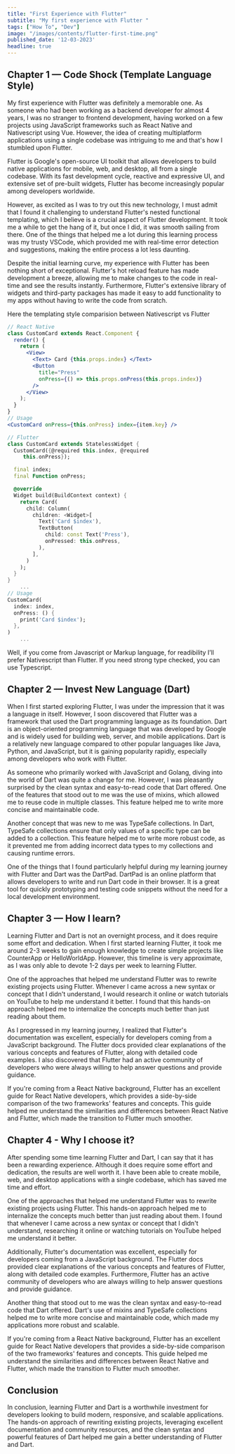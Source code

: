```yaml
---
title: "First Experience with Flutter"
subtitle: "My first experience with Flutter "
tags: ["How To", "Dev"]
image: "/images/contents/flutter-first-time.png"
published_date: '12-03-2023'
headline: true
---
```


## Chapter 1 — Code Shock (Template Language Style)
My first experience with Flutter was definitely a memorable one. As someone who had been working as a backend developer for almost 4 years, I was no stranger to frontend development, having worked on a few projects using JavaScript frameworks such as React Native and Nativescript using Vue. However, the idea of creating multiplatform applications using a single codebase was intriguing to me and that's how I stumbled upon Flutter.

Flutter is Google's open-source UI toolkit that allows developers to build native applications for mobile, web, and desktop, all from a single codebase. With its fast development cycle, reactive and expressive UI, and extensive set of pre-built widgets, Flutter has become increasingly popular among developers worldwide.

However, as excited as I was to try out this new technology, I must admit that I found it challenging to understand Flutter's nested functional templating, which I believe is a crucial aspect of Flutter development. It took me a while to get the hang of it, but once I did, it was smooth sailing from there. One of the things that helped me a lot during this learning process was my trusty VSCode, which provided me with real-time error detection and suggestions, making the entire process a lot less daunting.

Despite the initial learning curve, my experience with Flutter has been nothing short of exceptional. Flutter's hot reload feature has made development a breeze, allowing me to make changes to the code in real-time and see the results instantly. Furthermore, Flutter's extensive library of widgets and third-party packages has made it easy to add functionality to my apps without having to write the code from scratch.

Here the templating style comparision between Nativescript vs Flutter
```jsx
// React Native
class CustomCard extends React.Component {
  render() {
    return (
      <View>
        <Text> Card {this.props.index} </Text>
        <Button
          title="Press"
          onPress={() => this.props.onPress(this.props.index)}
        />
      </View>
    );
  }
}
// Usage
<CustomCard onPress={this.onPress} index={item.key} />
```

```dart
// Flutter
class CustomCard extends StatelessWidget {
  CustomCard({@required this.index, @required
     this.onPress});

  final index;
  final Function onPress;

  @override
  Widget build(BuildContext context) {
    return Card(
      child: Column(
        children: <Widget>[
          Text('Card $index'),
          TextButton(
            child: const Text('Press'),
            onPressed: this.onPress,
          ),
        ],
      )
    );
  }
}
    ...
// Usage
CustomCard(
  index: index,
  onPress: () {
    print('Card $index');
  },
)
    ...
```

Well, if you come from Javascript or Markup language, for readibility I’ll prefer Nativescript than Flutter. If you need strong type checked, you can use Typescript.

## Chapter 2 — Invest New Language (Dart)

When I first started exploring Flutter, I was under the impression that it was a language in itself. However, I soon discovered that Flutter was a framework that used the Dart programming language as its foundation. Dart is an object-oriented programming language that was developed by Google and is widely used for building web, server, and mobile applications. Dart is a relatively new language compared to other popular languages like Java, Python, and JavaScript, but it is gaining popularity rapidly, especially among developers who work with Flutter.

As someone who primarily worked with JavaScript and Golang, diving into the world of Dart was quite a change for me. However, I was pleasantly surprised by the clean syntax and easy-to-read code that Dart offered. One of the features that stood out to me was the use of mixins, which allowed me to reuse code in multiple classes. This feature helped me to write more concise and maintainable code.

Another concept that was new to me was TypeSafe collections. In Dart, TypeSafe collections ensure that only values of a specific type can be added to a collection. This feature helped me to write more robust code, as it prevented me from adding incorrect data types to my collections and causing runtime errors.

One of the things that I found particularly helpful during my learning journey with Flutter and Dart was the DartPad. DartPad is an online platform that allows developers to write and run Dart code in their browser. It is a great tool for quickly prototyping and testing code snippets without the need for a local development environment.

## Chapter 3 — How I learn?

Learning Flutter and Dart is not an overnight process, and it does require some effort and dedication. When I first started learning Flutter, it took me around 2-3 weeks to gain enough knowledge to create simple projects like CounterApp or HelloWorldApp. However, this timeline is very approximate, as I was only able to devote 1-2 days per week to learning Flutter.

One of the approaches that helped me understand Flutter was to rewrite existing projects using Flutter. Whenever I came across a new syntax or concept that I didn't understand, I would research it online or watch tutorials on YouTube to help me understand it better. I found that this hands-on approach helped me to internalize the concepts much better than just reading about them.

As I progressed in my learning journey, I realized that Flutter's documentation was excellent, especially for developers coming from a JavaScript background. The Flutter docs provided clear explanations of the various concepts and features of Flutter, along with detailed code examples. I also discovered that Flutter had an active community of developers who were always willing to help answer questions and provide guidance.

If you're coming from a React Native background, Flutter has an excellent guide for React Native developers, which provides a side-by-side comparison of the two frameworks' features and concepts. This guide helped me understand the similarities and differences between React Native and Flutter, which made the transition to Flutter much smoother.

## Chapter 4 - Why I choose it?

After spending some time learning Flutter and Dart, I can say that it has been a rewarding experience. Although it does require some effort and dedication, the results are well worth it. I have been able to create mobile, web, and desktop applications with a single codebase, which has saved me time and effort.

One of the approaches that helped me understand Flutter was to rewrite existing projects using Flutter. This hands-on approach helped me to internalize the concepts much better than just reading about them. I found that whenever I came across a new syntax or concept that I didn't understand, researching it online or watching tutorials on YouTube helped me understand it better.

Additionally, Flutter's documentation was excellent, especially for developers coming from a JavaScript background. The Flutter docs provided clear explanations of the various concepts and features of Flutter, along with detailed code examples. Furthermore, Flutter has an active community of developers who are always willing to help answer questions and provide guidance.

Another thing that stood out to me was the clean syntax and easy-to-read code that Dart offered. Dart's use of mixins and TypeSafe collections helped me to write more concise and maintainable code, which made my applications more robust and scalable.

If you're coming from a React Native background, Flutter has an excellent guide for React Native developers that provides a side-by-side comparison of the two frameworks' features and concepts. This guide helped me understand the similarities and differences between React Native and Flutter, which made the transition to Flutter much smoother.

## Conclusion
In conclusion, learning Flutter and Dart is a worthwhile investment for developers looking to build modern, responsive, and scalable applications. The hands-on approach of rewriting existing projects, leveraging excellent documentation and community resources, and the clean syntax and powerful features of Dart helped me gain a better understanding of Flutter and Dart.